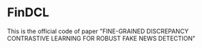 # FinDCL
This is the official code of paper "FINE-GRAINED DISCREPANCY CONTRASTIVE LEARNING FOR ROBUST FAKE NEWS DETECTION"
